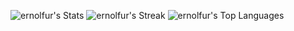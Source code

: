 ![ernolfur's Stats](https://github-readme-stats.vercel.app/api?username=ernolfur&theme=vue-dark&show_icons=true&hide_border=true&count_private=true)
![ernolfur's Streak](https://github-readme-streak-stats.herokuapp.com/?user=ernolfur&theme=vue-dark&hide_border=true)
![ernolfur's Top Languages](https://github-readme-stats.vercel.app/api/top-langs/?username=ernolfur&theme=vue-dark&show_icons=true&hide_border=true&layout=compact)
